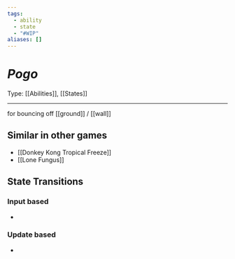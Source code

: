 ```yaml
---
tags:
  - ability
  - state
  - "#WIP"
aliases: []
---
```

# _Pogo_

Type: [[Abilities]], [[States]]

----

for bouncing off [[ground]] / [[wall]]


## Similar in other games

* [[Donkey Kong Tropical Freeze]]
* [[Lone Fungus]]

## State Transitions

### Input based

* 

### Update based

* 